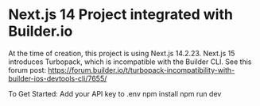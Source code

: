 # Next.js 14 Project integrated with Builder.io


At the time of creation, this project is using Next.js 14.2.23.
Next.js 15 introduces Turbopack, which is incompatible with the Builder CLI. See this forum post: https://forum.builder.io/t/turbopack-incompatibility-with-builder-ios-devtools-cli/7655/


To Get Started:
Add your API key to .env 
npm install 
npm run dev
